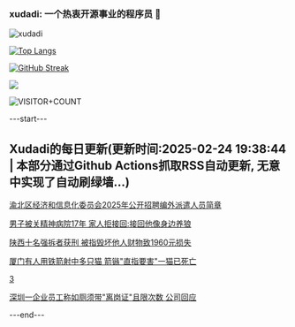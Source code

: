### xudadi: 一个热衷开源事业的程序员 👋

![xudadi](https://github-readme-stats-git-masterorgs-github-readme-stats-team.vercel.app/api?username=xudadi)

[![Top Langs](https://github-readme-stats.vercel.app/api/top-langs/?username=xudadi)](https://github.com/anuraghazra/github-readme-stats)

[![GitHub Streak](https://streak-stats.demolab.com?user=xudadi&locale=zh_Hans)](https://git.io/streak-stats)

![](https://raw.githubusercontent.com/xudadi/xudadi/main/assets/github-contribution-grid-snake.svg)

![VISITOR+COUNT](https://komarev.com/ghpvc/?username=xudadi&label=VISITOR+COUNT)


---start---

## Xudadi的每日更新(更新时间:2025-02-24 19:38:44 | 本部分通过Github Actions抓取RSS自动更新, 无意中实现了自动刷绿墙...)

[渝北区经济和信息化委员会2025年公开招聘编外派遣人员简章](https://www.gongkaoleida.com/article/2298024)

[男子被关精神病院17年 家人拒接回:接回他像身边养狼](https://m.163.com/news/article/JP5N1HJ8055040N3.html)

[陕西十名强拆者获刑 被指毁坏他人财物致1960元损失](https://m.163.com/news/article/JP55JEV40514R9P4.html)

[厦门有人用铁箭射中多只猫 箭镞"直指要害"一猫已死亡](https://m.163.com/news/article/JP5M5S2N05561G0D.html)

[3](https://m.163.com/touch/news/sub/domestic)

[深圳一企业员工称如厕须带"离岗证"且限次数 公司回应](https://m.163.com/news/article/JP41STC30514R9P4.html)

---end---
